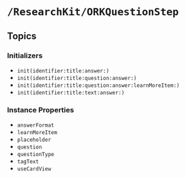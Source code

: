 # ``/ResearchKit/ORKQuestionStep``

<!-- The content below this line is auto-generated and is redundant. You should either incorporate it into your content above this line or delete it. -->

## Topics

### Initializers

- ``init(identifier:title:answer:)``
- ``init(identifier:title:question:answer:)``
- ``init(identifier:title:question:answer:learnMoreItem:)``
- ``init(identifier:title:text:answer:)``

### Instance Properties

- ``answerFormat``
- ``learnMoreItem``
- ``placeholder``
- ``question``
- ``questionType``
- ``tagText``
- ``useCardView``